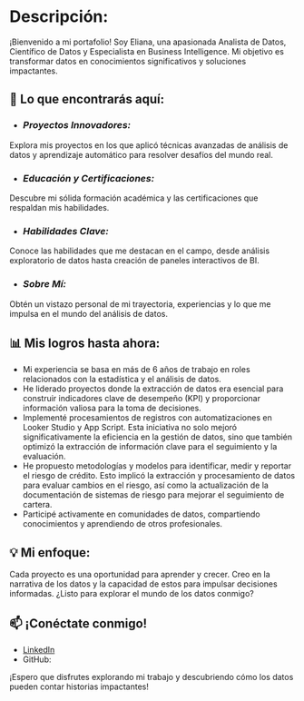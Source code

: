 # Descripción: 
¡Bienvenido a mi portafolio! Soy Eliana, una apasionada Analista de Datos, Científico de Datos y Especialista en Business Intelligence. Mi objetivo es transformar datos en conocimientos significativos y soluciones impactantes.

## 🚀 Lo que encontrarás aquí:

* ### *Proyectos Innovadores:*
Explora mis proyectos en los que aplicó técnicas avanzadas de análisis de datos y aprendizaje automático para resolver desafíos del mundo real.

* ### *Educación y Certificaciones:*
Descubre mi sólida formación académica y las certificaciones que respaldan mis habilidades.

* ### *Habilidades Clave:*
Conoce las habilidades que me destacan en el campo, desde análisis exploratorio de datos hasta creación de paneles interactivos de BI.

* ### *Sobre Mí:*
Obtén un vistazo personal de mi trayectoria, experiencias y lo que me impulsa en el mundo del análisis de datos.

## 📊 Mis logros hasta ahora:

+ Mi experiencia se basa en más de 6 años de trabajo en roles relacionados con la estadística y el análisis de datos.
+ He liderado proyectos donde la extracción de datos era esencial para construir indicadores clave de desempeño (KPI) y proporcionar información valiosa para la toma de decisiones.
+ Implementé procesamientos de registros con automatizaciones en Looker Studio y App Script. Esta iniciativa no solo mejoró significativamente la eficiencia en la gestión de datos, sino que también optimizó la extracción de información clave para el seguimiento y la evaluación.
+ He propuesto metodologías y modelos para identificar, medir y reportar el riesgo de crédito. Esto implicó la extracción y procesamiento de datos para evaluar cambios en el riesgo, así como la actualización de la documentación de sistemas de riesgo para mejorar el seguimiento de cartera.
+ Participé activamente en comunidades de datos, compartiendo conocimientos y aprendiendo de otros profesionales.

## 💡 Mi enfoque: 
Cada proyecto es una oportunidad para aprender y crecer. Creo en la narrativa de los datos y la capacidad de estos para impulsar decisiones informadas. ¿Listo para explorar el mundo de los datos conmigo?

## 📫 ¡Conéctate conmigo!

* [LinkedIn](www.linkedin.com/in/salabori)
* GitHub: 

¡Espero que disfrutes explorando mi trabajo y descubriendo cómo los datos pueden contar historias impactantes!
